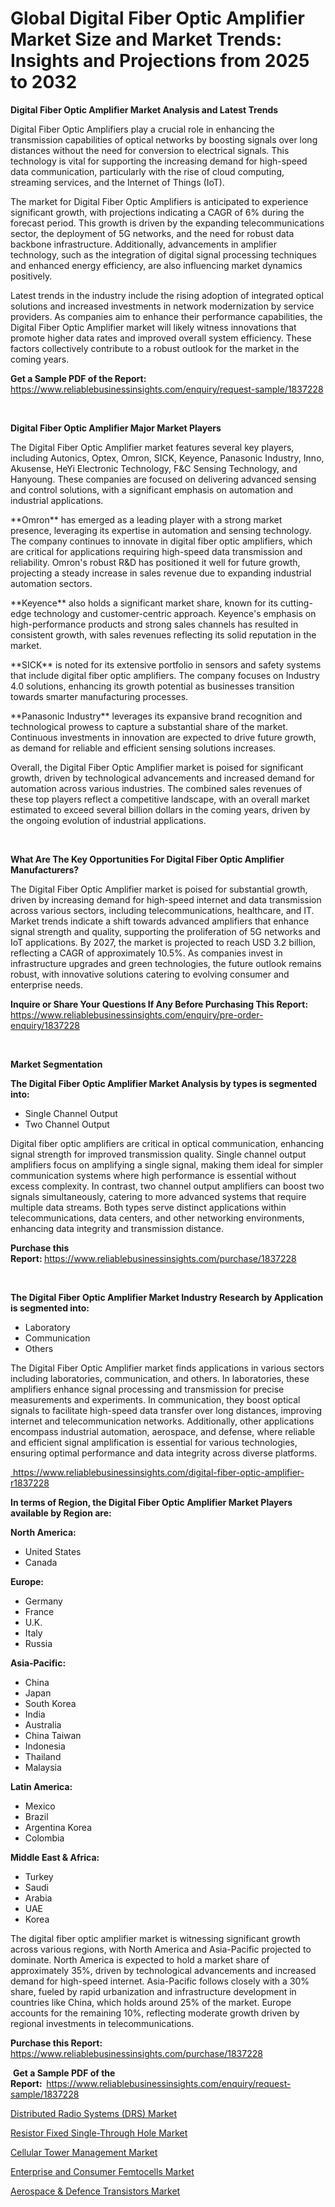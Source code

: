 <p><h1>Global Digital Fiber Optic Amplifier Market Size and Market Trends: Insights and Projections from 2025 to 2032</h1></p><p><strong>Digital Fiber Optic Amplifier Market Analysis and Latest Trends</strong></p>
<p><p>Digital Fiber Optic Amplifiers play a crucial role in enhancing the transmission capabilities of optical networks by boosting signals over long distances without the need for conversion to electrical signals. This technology is vital for supporting the increasing demand for high-speed data communication, particularly with the rise of cloud computing, streaming services, and the Internet of Things (IoT).</p><p>The market for Digital Fiber Optic Amplifiers is anticipated to experience significant growth, with projections indicating a CAGR of 6% during the forecast period. This growth is driven by the expanding telecommunications sector, the deployment of 5G networks, and the need for robust data backbone infrastructure. Additionally, advancements in amplifier technology, such as the integration of digital signal processing techniques and enhanced energy efficiency, are also influencing market dynamics positively.</p><p>Latest trends in the industry include the rising adoption of integrated optical solutions and increased investments in network modernization by service providers. As companies aim to enhance their performance capabilities, the Digital Fiber Optic Amplifier market will likely witness innovations that promote higher data rates and improved overall system efficiency. These factors collectively contribute to a robust outlook for the market in the coming years.</p></p>
<p><strong>Get a Sample PDF of the Report:&nbsp;</strong> <a href="https://www.reliablebusinessinsights.com/enquiry/request-sample/1837228?utm_campaign=96&utm_medium=2&utm_source=Github&utm_content=ia&utm_term=06042025&utm_id=digital-fiber-optic-amplifier">https://www.reliablebusinessinsights.com/enquiry/request-sample/1837228</a></p>
<p>&nbsp;</p>
<p><strong>Digital Fiber Optic Amplifier Major Market Players</strong></p>
<p><p>The Digital Fiber Optic Amplifier market features several key players, including Autonics, Optex, Omron, SICK, Keyence, Panasonic Industry, Inno, Akusense, HeYi Electronic Technology, F&C Sensing Technology, and Hanyoung. These companies are focused on delivering advanced sensing and control solutions, with a significant emphasis on automation and industrial applications.</p><p>**Omron** has emerged as a leading player with a strong market presence, leveraging its expertise in automation and sensing technology. The company continues to innovate in digital fiber optic amplifiers, which are critical for applications requiring high-speed data transmission and reliability. Omron's robust R&D has positioned it well for future growth, projecting a steady increase in sales revenue due to expanding industrial automation sectors. </p><p>**Keyence** also holds a significant market share, known for its cutting-edge technology and customer-centric approach. Keyence's emphasis on high-performance products and strong sales channels has resulted in consistent growth, with sales revenues reflecting its solid reputation in the market.</p><p>**SICK** is noted for its extensive portfolio in sensors and safety systems that include digital fiber optic amplifiers. The company focuses on Industry 4.0 solutions, enhancing its growth potential as businesses transition towards smarter manufacturing processes. </p><p>**Panasonic Industry** leverages its expansive brand recognition and technological prowess to capture a substantial share of the market. Continuous investments in innovation are expected to drive future growth, as demand for reliable and efficient sensing solutions increases.</p><p>Overall, the Digital Fiber Optic Amplifier market is poised for significant growth, driven by technological advancements and increased demand for automation across various industries. The combined sales revenues of these top players reflect a competitive landscape, with an overall market estimated to exceed several billion dollars in the coming years, driven by the ongoing evolution of industrial applications.</p></p>
<p>&nbsp;</p>
<p><strong>What Are The Key Opportunities For Digital Fiber Optic Amplifier Manufacturers?</strong></p>
<p><p>The Digital Fiber Optic Amplifier market is poised for substantial growth, driven by increasing demand for high-speed internet and data transmission across various sectors, including telecommunications, healthcare, and IT. Market trends indicate a shift towards advanced amplifiers that enhance signal strength and quality, supporting the proliferation of 5G networks and IoT applications. By 2027, the market is projected to reach USD 3.2 billion, reflecting a CAGR of approximately 10.5%. As companies invest in infrastructure upgrades and green technologies, the future outlook remains robust, with innovative solutions catering to evolving consumer and enterprise needs.</p></p>
<p><strong>Inquire or Share Your Questions If Any Before Purchasing This Report:</strong> <a href="https://www.reliablebusinessinsights.com/enquiry/pre-order-enquiry/1837228?utm_campaign=96&utm_medium=2&utm_source=Github&utm_content=ia&utm_term=06042025&utm_id=digital-fiber-optic-amplifier">https://www.reliablebusinessinsights.com/enquiry/pre-order-enquiry/1837228</a></p>
<p>&nbsp;</p>
<p><strong>Market Segmentation</strong></p>
<p><strong>The Digital Fiber Optic Amplifier Market Analysis by types is segmented into:</strong></p>
<p><ul><li>Single Channel Output</li><li>Two Channel Output</li></ul></p>
<p><p>Digital fiber optic amplifiers are critical in optical communication, enhancing signal strength for improved transmission quality. Single channel output amplifiers focus on amplifying a single signal, making them ideal for simpler communication systems where high performance is essential without excess complexity. In contrast, two channel output amplifiers can boost two signals simultaneously, catering to more advanced systems that require multiple data streams. Both types serve distinct applications within telecommunications, data centers, and other networking environments, enhancing data integrity and transmission distance.</p></p>
<p><strong>Purchase this Report:&nbsp;</strong><a href="https://www.reliablebusinessinsights.com/purchase/1837228?utm_campaign=96&utm_medium=2&utm_source=Github&utm_content=ia&utm_term=06042025&utm_id=digital-fiber-optic-amplifier">https://www.reliablebusinessinsights.com/purchase/1837228</a></p>
<p>&nbsp;</p>
<p><strong>The Digital Fiber Optic Amplifier Market Industry Research by Application is segmented into:</strong></p>
<p><ul><li>Laboratory</li><li>Communication</li><li>Others</li></ul></p>
<p><p>The Digital Fiber Optic Amplifier market finds applications in various sectors including laboratories, communication, and others. In laboratories, these amplifiers enhance signal processing and transmission for precise measurements and experiments. In communication, they boost optical signals to facilitate high-speed data transfer over long distances, improving internet and telecommunication networks. Additionally, other applications encompass industrial automation, aerospace, and defense, where reliable and efficient signal amplification is essential for various technologies, ensuring optimal performance and data integrity across diverse platforms.</p></p>
<p><a href="https://www.reliablebusinessinsights.com/digital-fiber-optic-amplifier-r1837228?utm_campaign=96&utm_medium=2&utm_source=Github&utm_content=ia&utm_term=06042025&utm_id=digital-fiber-optic-amplifier">&nbsp;https://www.reliablebusinessinsights.com/digital-fiber-optic-amplifier-r1837228</a></p>
<p><strong>In terms of Region, the Digital Fiber Optic Amplifier Market Players available by Region are:</strong></p>
<p>
    <p> <strong> North America: </strong>
        <ul>
            <li>United States</li>
            <li>Canada</li>
        </ul>
        </p> 
    <p> <strong> Europe: </strong>
        <ul>
            <li>Germany</li>
            <li>France</li>
            <li>U.K.</li>
            <li>Italy</li>
            <li>Russia</li>
        </ul>
        </p> 
    <p> <strong> Asia-Pacific: </strong>
        <ul>
            <li>China</li>
            <li>Japan</li>
            <li>South Korea</li>
            <li>India</li>
            <li>Australia</li>
            <li>China Taiwan</li>
            <li>Indonesia</li>
            <li>Thailand</li>
            <li>Malaysia</li>
        </ul>
        </p> 
    <p> <strong> Latin America: </strong>
        <ul>
            <li>Mexico</li>
            <li>Brazil</li>
            <li>Argentina Korea</li>
            <li>Colombia</li>
        </ul>
        </p> 
    <p> <strong> Middle East & Africa: </strong>
        <ul>
            <li>Turkey</li>
            <li>Saudi</li>
            <li>Arabia</li>
            <li>UAE</li>
            <li>Korea</li>
        </ul>
    </p>
    </p>
<p><p>The digital fiber optic amplifier market is witnessing significant growth across various regions, with North America and Asia-Pacific projected to dominate. North America is expected to hold a market share of approximately 35%, driven by technological advancements and increased demand for high-speed internet. Asia-Pacific follows closely with a 30% share, fueled by rapid urbanization and infrastructure development in countries like China, which holds around 25% of the market. Europe accounts for the remaining 10%, reflecting moderate growth driven by regional investments in telecommunications.</p></p>
<p><strong>Purchase this Report: </strong><a href="https://www.reliablebusinessinsights.com/purchase/1837228?utm_campaign=96&utm_medium=2&utm_source=Github&utm_content=ia&utm_term=06042025&utm_id=digital-fiber-optic-amplifier">https://www.reliablebusinessinsights.com/purchase/1837228</a></p>
<p>&nbsp;<strong>Get a Sample PDF of the Report:&nbsp;&nbsp;</strong><a href="https://www.reliablebusinessinsights.com/enquiry/request-sample/1837228?utm_campaign=96&utm_medium=2&utm_source=Github&utm_content=ia&utm_term=06042025&utm_id=digital-fiber-optic-amplifier">https://www.reliablebusinessinsights.com/enquiry/request-sample/1837228</a></p>
<p><strong></strong></p>
<p><p><a href="https://github.com/avirsuckra/Market-Research-Report-List-1/blob/main/distributed-radio-systems-drs-market.md?utm_campaign=96&utm_medium=2&utm_source=Github&utm_content=ia&utm_term=06042025&utm_id=digital-fiber-optic-amplifier">Distributed Radio Systems (DRS) Market</a></p><p><a href="https://github.com/nicoytabiz7/Market-Research-Report-List-1/blob/main/resistor-fixed-single-through-hole-market.md?utm_campaign=96&utm_medium=2&utm_source=Github&utm_content=ia&utm_term=06042025&utm_id=digital-fiber-optic-amplifier">Resistor Fixed Single-Through Hole Market</a></p><p><a href="https://github.com/brabolyrah3h/Market-Research-Report-List-1/blob/main/cellular-tower-management-market.md?utm_campaign=96&utm_medium=2&utm_source=Github&utm_content=ia&utm_term=06042025&utm_id=digital-fiber-optic-amplifier">Cellular Tower Management Market</a></p><p><a href="https://github.com/sekohlorik/Market-Research-Report-List-1/blob/main/enterprise-and-consumer-femtocells-market.md?utm_campaign=96&utm_medium=2&utm_source=Github&utm_content=ia&utm_term=06042025&utm_id=digital-fiber-optic-amplifier">Enterprise and Consumer Femtocells Market</a></p><p><a href="https://github.com/timayuethem/Market-Research-Report-List-1/blob/main/aerospace-defence-transistors-market.md?utm_campaign=96&utm_medium=2&utm_source=Github&utm_content=ia&utm_term=06042025&utm_id=digital-fiber-optic-amplifier">Aerospace & Defence Transistors Market</a></p></p>